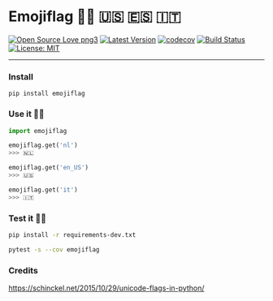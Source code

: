 # Emojiflag 🏳️‍🌈 🇺🇸 🇪🇸 🇮🇹
[![Open Source Love png3](https://badges.frapsoft.com/os/v3/open-source.png?v=103)](https://github.com/ellerbrock/open-source-badges/)
[![Latest Version](https://img.shields.io/pypi/v/emojiflag.svg)](https://pypi.python.org/pypi/emojiflag/)
[![codecov](https://codecov.io/gh/lotrekagency/emojiflag/branch/master/graph/badge.svg)](https://codecov.io/gh/lotrekagency/emojiflag)
[![Build Status](https://travis-ci.org/lotrekagency/emojiflag.svg?branch=master)](https://travis-ci.org/lotrekagency/emojiflag)
[![License: MIT](https://img.shields.io/badge/License-MIT-blue.svg)](https://github.com/Owanesh/emojiflag/blob/master/LICENSE)

* * *

### Install

    pip install emojiflag

### Use it ✌🏻
```py
import emojiflag

emojiflag.get('nl')
>>> 🇳🇱

emojiflag.get('en_US')
>>> 🇺🇸

emojiflag.get('it')
>>> 🇮🇹

```


### Test it 💪🏻
```sh
pip install -r requirements-dev.txt

pytest -s --cov emojiflag
```


### Credits

https://schinckel.net/2015/10/29/unicode-flags-in-python/
